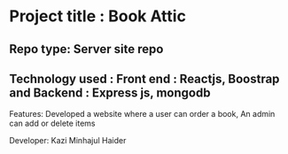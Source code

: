 # Project title : Book Attic
## Repo type: Server site repo
## Technology used : Front end : Reactjs, Boostrap and Backend : Express js, mongodb
Features: Developed a website where a user can order a book, An admin can add or delete items




Developer: Kazi Minhajul Haider
